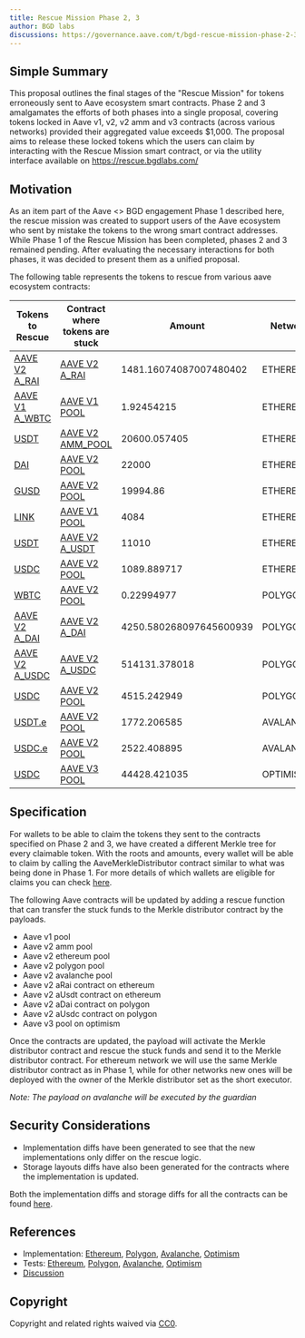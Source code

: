 ```yaml
---
title: Rescue Mission Phase 2, 3
author: BGD labs
discussions: https://governance.aave.com/t/bgd-rescue-mission-phase-2-3/14309
---
```


## Simple Summary

This proposal outlines the final stages of the "Rescue Mission" for tokens erroneously sent to Aave ecosystem smart contracts. Phase 2 and 3 amalgamates the efforts of both phases into a single proposal, covering tokens locked in Aave v1, v2, v2 amm and v3 contracts (across various networks) provided their aggregated value exceeds $1,000. The proposal aims to release these locked tokens which the users can claim by interacting with the Rescue Mission smart contract, or via the utility interface available on https://rescue.bgdlabs.com/

## Motivation

As an item part of the Aave <> BGD engagement Phase 1 described here, the rescue mission was created to support users of the Aave ecosystem who sent by mistake the tokens to the wrong smart contract addresses. While Phase 1 of the Rescue Mission has been completed, phases 2 and 3 remained pending. After evaluating the necessary interactions for both phases, it was decided to present them as a unified proposal.

The following table represents the tokens to rescue from various aave ecosystem contracts:

| Tokens to Rescue                                                                             | Contract where tokens are stuck                                                                    | Amount                  | Network   |
| -------------------------------------------------------------------------------------------- | -------------------------------------------------------------------------------------------------- | ----------------------- | --------- |
| [AAVE V2 A_RAI](https://etherscan.io/address/0xc9BC48c72154ef3e5425641a3c747242112a46AF)     | [AAVE V2 A_RAI](https://etherscan.io/address/0xc9BC48c72154ef3e5425641a3c747242112a46AF)           | 1481.16074087007480402  | ETHEREUM  |
| [AAVE V1 A_WBTC](https://etherscan.io/address/0xFC4B8ED459e00e5400be803A9BB3954234FD50e3)    | [AAVE V1 POOL](https://etherscan.io/address/0x398eC7346DcD622eDc5ae82352F02bE94C62d119)            | 1.92454215              | ETHEREUM  |
| [USDT](https://etherscan.io/address/0xdac17f958d2ee523a2206206994597c13d831ec7)              | [AAVE V2 AMM_POOL](https://etherscan.io/address/0x7937D4799803FbBe595ed57278Bc4cA21f3bFfCB)        | 20600.057405            | ETHEREUM  |
| [DAI](https://etherscan.io/address/0x6b175474e89094c44da98b954eedeac495271d0f)               | [AAVE V2 POOL](https://etherscan.io/address/0x7d2768dE32b0b80b7a3454c06BdAc94A69DDc7A9)            | 22000                   | ETHEREUM  |
| [GUSD](https://etherscan.io/address/0x056fd409e1d7a124bd7017459dfea2f387b6d5cd)              | [AAVE V2 POOL](https://etherscan.io/address/0x7d2768dE32b0b80b7a3454c06BdAc94A69DDc7A9)            | 19994.86                | ETHEREUM  |
| [LINK](https://etherscan.io/address/0x514910771af9ca656af840dff83e8264ecf986ca)              | [AAVE V1 POOL](https://etherscan.io/address/0x398eC7346DcD622eDc5ae82352F02bE94C62d119)            | 4084                    | ETHEREUM  |
| [USDT](https://etherscan.io/address/0xdac17f958d2ee523a2206206994597c13d831ec7)              | [AAVE V2 A_USDT](https://etherscan.io/address/0x3Ed3B47Dd13EC9a98b44e6204A523E766B225811)          | 11010                   | ETHEREUM  |
| [USDC](https://etherscan.io/address/0xa0b86991c6218b36c1d19d4a2e9eb0ce3606eb48)              | [AAVE V2 POOL](https://etherscan.io/address/0x7d2768dE32b0b80b7a3454c06BdAc94A69DDc7A9)            | 1089.889717             | ETHEREUM  |
| [WBTC](https://polygonscan.com/address/0x1bfd67037b42cf73acf2047067bd4f2c47d9bfd6)           | [AAVE V2 POOL](https://polygonscan.com/address/0x8dFf5E27EA6b7AC08EbFdf9eB090F32ee9a30fcf)         | 0.22994977              | POLYGON   |
| [AAVE V2 A_DAI](https://polygonscan.com/address/0x27F8D03b3a2196956ED754baDc28D73be8830A6e)  | [AAVE V2 A_DAI](https://polygonscan.com/address/0x27F8D03b3a2196956ED754baDc28D73be8830A6e)        | 4250.580268097645600939 | POLYGON   |
| [AAVE V2 A_USDC](https://polygonscan.com/address/0x1a13F4Ca1d028320A707D99520AbFefca3998b7F) | [AAVE V2 A_USDC](https://polygonscan.com/address/0x1a13F4Ca1d028320A707D99520AbFefca3998b7F)       | 514131.378018           | POLYGON   |
| [USDC](https://polygonscan.com/address/0x2791bca1f2de4661ed88a30c99a7a9449aa84174)           | [AAVE V2 POOL](https://polygonscan.com/address/0x8dFf5E27EA6b7AC08EbFdf9eB090F32ee9a30fcf)         | 4515.242949             | POLYGON   |
| [USDT.e](https://snowtrace.io/address/0xc7198437980c041c805a1edcba50c1ce5db95118)            | [AAVE V2 POOL](https://snowtrace.io/address/0x4F01AeD16D97E3aB5ab2B501154DC9bb0F1A5A2C)            | 1772.206585             | AVALANCHE |
| [USDC.e](https://snowtrace.io/address/0xa7d7079b0fead91f3e65f86e8915cb59c1a4c664)            | [AAVE V2 POOL](https://snowtrace.io/address/0x4F01AeD16D97E3aB5ab2B501154DC9bb0F1A5A2C)            | 2522.408895             | AVALANCHE |
| [USDC](https://optimistic.etherscan.io/address/0x7f5c764cbc14f9669b88837ca1490cca17c31607)   | [AAVE V3 POOL](https://optimistic.etherscan.io/address/0x794a61358D6845594F94dc1DB02A252b5b4814aD) | 44428.421035            | OPTIMISM  |

## Specification

For wallets to be able to claim the tokens they sent to the contracts specified on Phase 2 and 3, we have created a different Merkle tree for every claimable token. With the roots and amounts, every wallet will be able to claim by calling the AaveMerkleDistributor contract similar to what was being done in Phase 1. For more details of which wallets are eligible for claims you can check [here](https://github.com/bgd-labs/rescue-mission-phase-2-3/blob/main/js-scripts/maps/usersAmounts.json).

The following Aave contracts will be updated by adding a rescue function that can transfer the stuck funds to the Merkle distributor contract by the payloads.

- Aave v1 pool
- Aave v2 amm pool
- Aave v2 ethereum pool
- Aave v2 polygon pool
- Aave v2 avalanche pool
- Aave v2 aRai contract on ethereum
- Aave v2 aUsdt contract on ethereum
- Aave v2 aDai contract on polygon
- Aave v2 aUsdc contract on polygon
- Aave v3 pool on optimism

Once the contracts are updated, the payload will activate the Merkle distributor contract and rescue the stuck funds and send it to the Merkle distributor contract. For ethereum network we will use the same Merkle distributor contract as in Phase 1, while for other networks new ones will be deployed with the owner of the Merkle distributor set as the short executor.

_Note: The payload on avalanche will be executed by the guardian_

## Security Considerations

- Implementation diffs have been generated to see that the new implementations only differ on the rescue logic.
- Storage layouts diffs have also been generated for the contracts where the implementation is updated.

Both the implementation diffs and storage diffs for all the contracts can be found [here](https://github.com/bgd-labs/rescue-mission-phase-2-3/tree/main/diffs).

## References

- Implementation: [Ethereum](https://github.com/bgd-labs/rescue-mission-phase-2-3/blob/main/src/contracts/EthRescueMissionPayload.sol), [Polygon](https://github.com/bgd-labs/rescue-mission-phase-2-3/blob/main/src/contracts/PolRescueMissionPayload.sol), [Avalanche](https://github.com/bgd-labs/rescue-mission-phase-2-3/blob/main/src/contracts/AvaRescueMissionPayload.sol), [Optimism](https://github.com/bgd-labs/rescue-mission-phase-2-3/blob/main/src/contracts/OptRescueMissionPayload.sol)
- Tests: [Ethereum](https://github.com/bgd-labs/rescue-mission-phase-2-3/blob/main/tests/EthRescueMissionPayload.t.sol), [Polygon](https://github.com/bgd-labs/rescue-mission-phase-2-3/blob/main/tests/PolRescueMissionPayload.t.sol), [Avalanche](https://github.com/bgd-labs/rescue-mission-phase-2-3/blob/main/tests/AvaRescueMissionPayload.t.sol), [Optimism](https://github.com/bgd-labs/rescue-mission-phase-2-3/blob/main/tests/OptRescueMissionPayload.t.sol)
- [Discussion](https://governance.aave.com/t/bgd-rescue-mission-phase-2-3/14309)

## Copyright

Copyright and related rights waived via [CC0](https://creativecommons.org/publicdomain/zero/1.0/).
